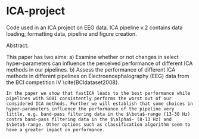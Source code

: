 # ICA-project
Code used in an ICA project on EEG data. ICA pipeline v.2 contains data loading, formatting data, pipeline and figure creation.

Abstract:

This paper has two aims: a) Examine whether or not changes in select hyper-parameters can influence the perceived performance of different ICA methods in our pipelines. b) Assess the performance of different ICA methods in different pipelines on Electroencephalography (EEG) data from the BCI competition IV \cite{BCIdataset2008}.

    In the paper we show that fastICA leads to the best performance while pipelines with SOBI consistently performs the worst out of our considered ICA methods. Further we will establish that some choices in hyper-parameters influence the performance of the pipeline very little, e.g. band-pass filtering data in the $\beta$-range (13-30 Hz) contra band-pass filtering data in the $\alpha$- (8-13 Hz) and $\beta$-range. Other options such as classification algorithm seem to have a greater impact on performance.
  
 
